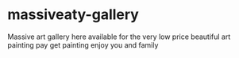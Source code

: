 # massiveaty-gallery
Massive art gallery here available for the very low price beautiful art painting pay get painting enjoy you and family
